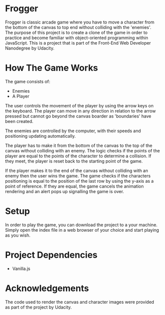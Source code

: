 # Frogger
Frogger is classic arcade game where you have to move a character from the bottom of the canvas to top end without colliding with the 'enemies'.
The purpose of this project is to create a clone of the game in order to practice and become familiar with object-oriented programming within JavaScript.  This is a project that is part of the Front-End Web Developer Nanodegree by Udacity.

# How The Game Works
The game consists of:
- Enemies
- A Player

The user controls the movement of the player by using the arrow keys on the keyboard. The player can move in any direction in relation to the arrow pressed but cannot go beyond the canvas boarder as 'boundaries' have been created.

The enemies are controlled by the computer, with their speeds and positioning updating automatically.

The player has to make it from the bottom of the canvas to the top of the canvas without colliding with an enemy. The logic checks if the points of the player are equal to the points of the character to determine a collision. If they meet, the player is reset back to the starting point of the game.

If the player makes it to the end of the canvas without colliding with an enemy then the user wins the game. The game checks if the characters positioning is equal to the position of the last row by using the y-axis as a point of reference. If they are equal, the game cancels the animation rendering and an alert pops up signalling the game is over.

# Setup
In order to play the game, you can download the project to a your machine. Simply open the index file in a web browser of your choice and start playing as you wish.

# Project Dependencies
- Vanilla.js

# Acknowledgements
The code used to render the canvas and character images were provided as part of the project by Udacity.

